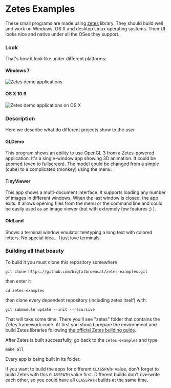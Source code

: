 Zetes Examples
==============

These small programs are made using [zetes](https://github.com/bigfatbrowncat/zetes) library. They should build well and work on Windows, OS X and desktop Linux operating systems. Their UI looks nice and native under all the OSes they support.

### Look

That's how it look like under different platforms:

#### Windows 7
![Zetes demo applications](https://rawgit.com/bigfatbrowncat/zetes-examples/master/doc/images/demos.png)
#### OS X 10.9
![Zetes demo applications on OS X](https://rawgit.com/bigfatbrowncat/zetes-examples/master/doc/images/demos-OSX.png)

### Description
Here we describe what do different projects show to the user

#### GLDemo
This program shows an ability to use OpenGL 3 from a Zetes-powered application. It's a single-window app showing 3D animation. It could be zoomed (even to fullscreen). The model could be changed from a simple (cube) to a complicated (monkey) using the menu.

#### TinyViewer
This app shows a multi-document interface. It supports loading any number of images in different windows. When the last window is closed, the app exits. It allows opening files from the menu or the command line and could be easily used as an image viewer (but with extremely few features ;) ).

#### OldLand
Shows a terminal window emulator teletyping a long text with colored letters. No special idea... I just love terminals.

### Building all that beauty
To build it you must clone this repository somewhere

    git clone https://github.com/bigfatbrowncat/zetes-examples.git
	
then enter it

	cd zetes-examples
	
then clone every dependent repository (including zetes itself) with:

	git submodule update --init --recursive
	
That will take some time. There you'll see "zetes" folder that contains the Zetes framework code. At first you should prepare the environment and build Zetes libraries following [the official Zetes building guide](https://github.com/bigfatbrowncat/zetes#building-zetes).

After Zetes is built successfully, go back to the <code>zetes-examples</code> and type

    make all
	
Every app is being built in its folder.

If you want to build the apps for different <code>CLASSPATH</code> value, don't forget to build Zetes with this <code>CLASSPATH</code> value first. Different builds don't overwrite each other, so you could have all  <code>CLASSPATH</code> builds at the same time.
